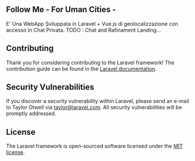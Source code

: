 

## Follow Me - For Uman Cities - 

E' Una WebApp Sviluppata in Laravel + Vue.js di geolocalizzazione con accesso in Chat Privata.
TODO : Chat and Rafinament Landing...

 

## Contributing

Thank you for considering contributing to the Laravel framework! The contribution guide can be found in the [Laravel documentation](https://laravel.com/docs/contributions).

## Security Vulnerabilities

If you discover a security vulnerability within Laravel, please send an e-mail to Taylor Otwell via [taylor@laravel.com](mailto:taylor@laravel.com). All security vulnerabilities will be promptly addressed.

## License

The Laravel framework is open-sourced software licensed under the [MIT license](https://opensource.org/licenses/MIT).
